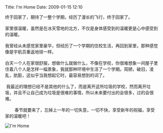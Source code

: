 Title: I'm Home
Date: 2009-01-15 12:10

<p> </p> 
<p>终于回家了，期待了一整个学期，经历了漫长的飞行，终于回家了。<br /> &nbsp;&nbsp;&nbsp;&nbsp;&nbsp;&nbsp;&nbsp;<br /> 家里很温暖，虽然是在冰天雪地的北方，不仅是身体感受到的温暖更是心中感受到的温暖。<br /> <br />我曾经从未感觉家里豪华，但经历了一个学期的住校生活，再回到家里，那种感觉像是宇航员重返地球一样。<br /> <br />白天一个人在家很舒服，想做什么就做什么，不像在学校，你很难想象一间屋子里住着八个人是怎样一幅景象，我就那种环境中生活了一个学期。简陋，破旧，凌乱，肮脏，这似乎当我想起它时，最容易想到的词了。<br /> <br />&nbsp;我最近的理想已经不是其他的什么了，而是离开这所垃圾的学校，然而离开垃圾，并且不让自己成为垃圾是很难的事情，所以未来要付出的会很多，过的会很难。<br /> <br />&nbsp;&nbsp;&nbsp;&nbsp;&nbsp;&nbsp;&nbsp; 春节就要来了，忘掉上一年的一切失意，一切不快，享受新年的祝福，享受家的温暖吧！<br /></p> 
<p><img src="http://simg.sinajs.cn/blog7style/images/common/sg_trans.gif"  real_src="http://img64.pp.sohu.com/images/blog/2007/3/2/5/2/111a5f6e790.jpg"  alt="I'm&nbsp;Home"  title="I'm&nbsp;Home"  style="max-width:500px;"  /><br /> </p> 
<br /> 
<br />
